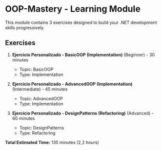 # OOP-Mastery - Learning Module

This module contains 3 exercises designed to build your .NET development skills progressively.

## Exercises
1. **Ejercicio Personalizado - BasicOOP (Implementation)** (Beginner) - 30 minutes
   - Topic: BasicOOP
   - Type: Implementation

2. **Ejercicio Personalizado - AdvancedOOP (Implementation)** (Intermediate) - 45 minutes
   - Topic: AdvancedOOP
   - Type: Implementation

3. **Ejercicio Personalizado - DesignPatterns (Refactoring)** (Advanced) - 60 minutes
   - Topic: DesignPatterns
   - Type: Refactoring

**Total Estimated Time:** 135 minutes (2,2 hours)
